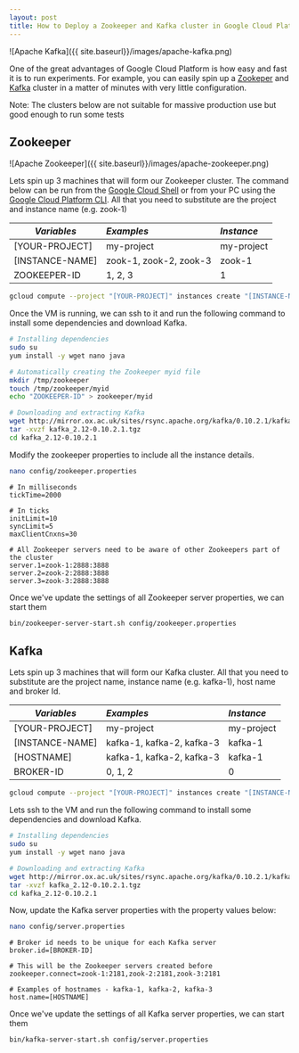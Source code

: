 ```yaml
---
layout: post
title: How to Deploy a Zookeeper and Kafka cluster in Google Cloud Platform
---
```

![Apache Kafka]({{ site.baseurl}}/images/apache-kafka.png)

One of the great advantages of Google Cloud Platform is how easy and fast it is to run experiments. For example, you can easily spin up a [Zookeper](https://zookeeper.apache.org/) and [Kafka](https://kafka.apache.org/) cluster in a matter of minutes with very little configuration.

Note: The clusters below are not suitable for massive production use but good enough to run some tests

## Zookeeper

![Apache Zookeeper]({{ site.baseurl}}/images/apache-zookeeper.png)

Lets spin up 3 machines that will form our Zookeeper cluster. The command below can be run from the [Google Cloud Shell](https://cloud.google.com/shell/docs/quickstart) or from your PC using the [Google Cloud Platform CLI](https://cloud.google.com/sdk/). All that you need to substitute are the project and instance name (e.g. zook-1)

| *Variables*        | *Examples*           | *Instance*  |
| ------------- |:------------- | :----- |
| [YOUR-PROJECT] | my-project | my-project |
| [INSTANCE-NAME]     | zook-1, zook-2, zook-3     | zook-1 |
| ZOOKEEPER-ID | 1, 2, 3 | 1 |

```bash
gcloud compute --project "[YOUR-PROJECT]" instances create "[INSTANCE-NAME]" --zone "europe-west1-c" --machine-type "n1-standard-1" --subnet "default" --maintenance-policy "MIGRATE" --service-account "1077112676311-compute@developer.gserviceaccount.com" --scopes "https://www.googleapis.com/auth/devstorage.read_only","https://www.googleapis.com/auth/logging.write","https://www.googleapis.com/auth/monitoring.write","https://www.googleapis.com/auth/servicecontrol","https://www.googleapis.com/auth/service.management.readonly","https://www.googleapis.com/auth/trace.append" --tags "http-server" --image "centos-7-v20170523" --image-project "centos-cloud" --boot-disk-size "10" --boot-disk-type "pd-standard" --boot-disk-device-name "[INSTANCE-NAME]"
```

Once the VM is running, we can ssh to it and run the following command to install some dependencies and download Kafka.

```bash
# Installing dependencies
sudo su
yum install -y wget nano java

# Automatically creating the Zookeeper myid file
mkdir /tmp/zookeeper
touch /tmp/zookeeper/myid
echo "ZOOKEEPER-ID" > zookeeper/myid

# Downloading and extracting Kafka
wget http://mirror.ox.ac.uk/sites/rsync.apache.org/kafka/0.10.2.1/kafka_2.12-0.10.2.1.tgz
tar -xvzf kafka_2.12-0.10.2.1.tgz
cd kafka_2.12-0.10.2.1
```

Modify the zookeeper properties to include all the instance details.

```bash
nano config/zookeeper.properties
```

```properties
# In milliseconds
tickTime=2000

# In ticks
initLimit=10
syncLimit=5
maxClientCnxns=30

# All Zookeeper servers need to be aware of other Zookeepers part of the cluster
server.1=zook-1:2888:3888
server.2=zook-2:2888:3888
server.3=zook-3:2888:3888
```

Once we've update the settings of all Zookeeper server properties, we can start them

```bash
bin/zookeeper-server-start.sh config/zookeeper.properties
```

## Kafka

Lets spin up 3 machines that will form our Kafka cluster. All that you need to substitute are the project name, instance name (e.g. kafka-1), host name and broker Id.

| *Variables*        | *Examples*           | *Instance*  |
| ------------- |:------------- | :----- |
| [YOUR-PROJECT] | my-project | my-project |
| [INSTANCE-NAME]    | kafka-1, kafka-2, kafka-3    | kafka-1 |
| [HOSTNAME] | kafka-1, kafka-2, kafka-3 | kafka-1 |
| BROKER-ID | 0, 1, 2 | 0 |


```bash
gcloud compute --project "[YOUR-PROJECT]" instances create "[INSTANCE-NAME]" --zone "europe-west1-c" --machine-type "n1-standard-1" --subnet "default" --maintenance-policy "MIGRATE" --service-account "1077112676311-compute@developer.gserviceaccount.com" --scopes "https://www.googleapis.com/auth/devstorage.read_only","https://www.googleapis.com/auth/logging.write","https://www.googleapis.com/auth/monitoring.write","https://www.googleapis.com/auth/servicecontrol","https://www.googleapis.com/auth/service.management.readonly","https://www.googleapis.com/auth/trace.append" --tags "http-server" --image "centos-7-v20170523" --image-project "centos-cloud" --boot-disk-size "10" --boot-disk-type "pd-standard" --boot-disk-device-name "[INSTANCE-NAME]"
```

Lets ssh to the VM and run the following command to install some dependencies and download Kafka.

```bash
# Installing dependencies
sudo su
yum install -y wget nano java

# Downloading and extracting Kafka
wget http://mirror.ox.ac.uk/sites/rsync.apache.org/kafka/0.10.2.1/kafka_2.12-0.10.2.1.tgz
tar -xvzf kafka_2.12-0.10.2.1.tgz
cd kafka_2.12-0.10.2.1
```

Now, update the Kafka server properties with the property values below:

```bash
nano config/server.properties
```

```properties
# Broker id needs to be unique for each Kafka server
broker.id=[BROKER-ID]

# This will be the Zookeeper servers created before
zookeeper.connect=zook-1:2181,zook-2:2181,zook-3:2181

# Examples of hostnames - kafka-1, kafka-2, kafka-3
host.name=[HOSTNAME]
```

Once we've update the settings of all Kafka server properties, we can start them

```bash
bin/kafka-server-start.sh config/server.properties
```